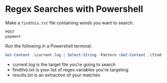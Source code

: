 # Regex Searches with Powershell

Make a `findthis.txt` file containing words you want to search:

```powershell
POST
payment
```

Run the following in a Powershell terminal:
```powershell
Get-Content .\current.log | Select-String -Pattern (Get-Content .\findthis.txt) > results.txt
```

- current.log is the target file you're going to search
- findthis.txt is your list of regex variables you're targeting
- results.txt is an extraction of your matches
